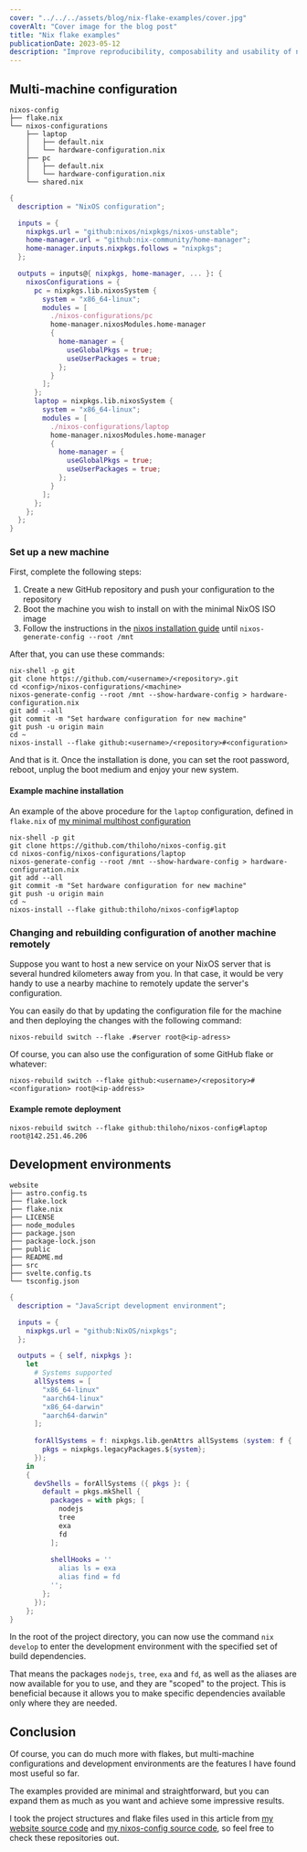 ```yaml
---
cover: "../../../assets/blog/nix-flake-examples/cover.jpg"
coverAlt: "Cover image for the blog post"
title: "Nix flake examples"
publicationDate: 2023-05-12
description: "Improve reproducibility, composability and usability of nix-based projects with flakes and the experimental cli commands."
---
```


## Multi-machine configuration

```
nixos-config
├── flake.nix
└── nixos-configurations
    ├── laptop
    │   ├── default.nix
    │   └── hardware-configuration.nix
    ├── pc
    │   ├── default.nix
    │   └── hardware-configuration.nix
    └── shared.nix
```

```nix
{
  description = "NixOS configuration";

  inputs = {
    nixpkgs.url = "github:nixos/nixpkgs/nixos-unstable";
    home-manager.url = "github:nix-community/home-manager";
    home-manager.inputs.nixpkgs.follows = "nixpkgs";
  };

  outputs = inputs@{ nixpkgs, home-manager, ... }: {
    nixosConfigurations = {
      pc = nixpkgs.lib.nixosSystem {
        system = "x86_64-linux";
        modules = [
          ./nixos-configurations/pc
          home-manager.nixosModules.home-manager
          {
            home-manager = {
              useGlobalPkgs = true;
              useUserPackages = true;
            };
          }
        ];
      };
      laptop = nixpkgs.lib.nixosSystem {
        system = "x86_64-linux";
        modules = [
          ./nixos-configurations/laptop
          home-manager.nixosModules.home-manager
          {
            home-manager = {
              useGlobalPkgs = true;
              useUserPackages = true;
            };
          }
        ];
      };
    };
  };
}
```

### Set up a new machine

First, complete the following steps:

1. Create a new GitHub repository and push your configuration to the repository
2. Boot the machine you wish to install on with the minimal NixOS ISO image
3. Follow the instructions in the [nixos installation guide](https://nixos.org/manual/nixos/stable/index.html#sec-installation-manual-summary) until `nixos-generate-config --root /mnt`

After that, you can use these commands:

```
nix-shell -p git
git clone https://github.com/<username>/<repository>.git
cd <config>/nixos-configurations/<machine>
nixos-generate-config --root /mnt --show-hardware-config > hardware-configuration.nix
git add --all
git commit -m "Set hardware configuration for new machine"
git push -u origin main
cd ~
nixos-install --flake github:<username>/<repository>#<configuration>
```

And that is it. Once the installation is done, you can set the root password, reboot, unplug the boot medium and enjoy your new system.

#### Example machine installation

An example of the above procedure for the `laptop` configuration, defined in `flake.nix` of [my minimal multihost configuration](https://github.com/thiloho/nixos-config)

```
nix-shell -p git
git clone https://github.com/thiloho/nixos-config.git
cd nixos-config/nixos-configurations/laptop
nixos-generate-config --root /mnt --show-hardware-config > hardware-configuration.nix
git add --all
git commit -m "Set hardware configuration for new machine"
git push -u origin main
cd ~
nixos-install --flake github:thiloho/nixos-config#laptop

```

### Changing and rebuilding configuration of another machine remotely

Suppose you want to host a new service on your NixOS server that is several hundred kilometers away from you. In that case, it would be very handy to use a nearby machine to remotely update the server's configuration.

You can easily do that by updating the configuration file for the machine and then deploying the changes with the following command:

```
nixos-rebuild switch --flake .#server root@<ip-adress>
```

Of course, you can also use the configuration of some GitHub flake or whatever:

```
nixos-rebuild switch --flake github:<username>/<repository>#<configuration> root@<ip-address>
```

#### Example remote deployment

```
nixos-rebuild switch --flake github:thiloho/nixos-config#laptop root@142.251.46.206
```

## Development environments

```
website
├── astro.config.ts
├── flake.lock
├── flake.nix
├── LICENSE
├── node_modules
├── package.json
├── package-lock.json
├── public
├── README.md
├── src
├── svelte.config.ts
└── tsconfig.json
```

```nix
{
  description = "JavaScript development environment";

  inputs = {
    nixpkgs.url = "github:NixOS/nixpkgs";
  };

  outputs = { self, nixpkgs }:
    let
      # Systems supported
      allSystems = [
        "x86_64-linux"
        "aarch64-linux"
        "x86_64-darwin"
        "aarch64-darwin"
      ];
      
      forAllSystems = f: nixpkgs.lib.genAttrs allSystems (system: f {
        pkgs = nixpkgs.legacyPackages.${system};
      });
    in
    {
      devShells = forAllSystems ({ pkgs }: {
        default = pkgs.mkShell {
          packages = with pkgs; [
            nodejs
            tree
            exa
            fd
          ];
          
          shellHooks = ''
            alias ls = exa
            alias find = fd
          '';
        };
      });
    };
}
```

In the root of the project directory, you can now use the command `nix develop` to enter the development environment with the specified set of build dependencies.

That means the packages `nodejs`, `tree`, `exa` and `fd`, as well as the aliases are now available for you to use, and they are "scoped" to the project. This is beneficial because it allows you to make specific dependencies available only where they are needed.

## Conclusion

Of course, you can do much more with flakes, but multi-machine configurations and development environments are the features I have found most useful so far.

The examples provided are minimal and straightforward, but you can expand them as much as you want and achieve some impressive results.

I took the project structures and flake files used in this article from [my website source code](https://github.com/thiloho/website) and [my nixos-config source code](https://github.com/thiloho/nixos-config), so feel free to check these repositories out.
